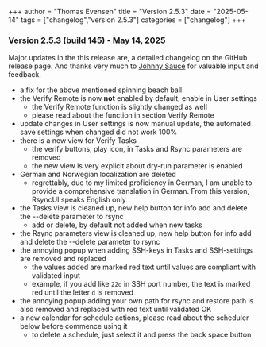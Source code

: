+++
author = "Thomas Evensen"
title = "Version 2.5.3"
date = "2025-05-14"
tags = ["changelog","version 2.5.3"]
categories = ["changelog"]
+++

### Version 2.5.3 (build 145) - May 14, 2025

Major updates in the this release are, a detailed changelog on the GitHub release page. And thanks very much to [Johnny Sauce](https://github.com/sashemi) for valuable input and feedback.

- a fix for the above mentioned spinning beach ball
- the Verify Remote is now **not** enabled by default, enable in User settings
  - the Verify Remote function is slightly changed as well
  - please read about the function in section Verify Remote 
- update changes in User settings is now manual update, the automated save settings when changed did not work 100%
- there is a new view for Verify Tasks
    - the verify buttons, play icon, in Tasks and Rsync parameters are removed
    - the new view is very explicit about dry-run parameter is enabled
- German and Norwegian localization are deleted
    - regrettably, due to my limited proficiency in German, I am unable to provide a comprehensive translation in German. From this version, RsyncUI speaks English only
- the Tasks view is cleaned up, new help button for info add and delete the --delete parameter to rsync
    - add or delete, by default not added when new tasks
- the Rsync parameters view is cleaned up, new help button for info add and delete the --delete parameter to rsync
- the annoying popup when adding SSH-keys in Tasks and SSH-settings are removed and replaced
    - the values added are marked red text until values are compliant with validated input
    - example, if you add like `22d` in SSH port number, the text is marked red until the letter `d` is removed
- the annoying popup adding your own path for rsync and restore path is also removed and replaced with red text until validated OK
- a new calendar for schedule actions, please read about the scheduler below before commence using it
    - to delete a schedule, just select it and press the back space button
